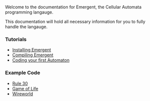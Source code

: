 Welcome to the documentation for Emergent, the Cellular Automata programming langauge.

This documentation will hold all necessary information for you to fully handle the langauge.

### Tutorials
- [Installing Emergent](tutorial/install.md)
- [Compiling Emergent](tutorial/compile.md)
- [Coding your first Automaton](tutorial/walkthrough.md)

### Example Code
- [Rule 30](example/rule30.md)
- [Game of Life](example/game_of_life.md)
- [Wireworld](example/wireworld.md)
